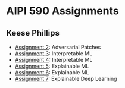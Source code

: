 # AIPI 590 Assignments
## Keese Phillips

- [Assignment 2](./assignment_2): Adversarial Patches
- [Assignment 3](./assignment_3): Interpretable ML
- [Assignment 4](./assignment_4): Interpretable ML
- [Assignment 5](./assignment_5): Explainable ML
- [Assignment 6](./assignment_6): Explainable ML
- [Assignment 7](./assignment_7): Explainable Deep Learning
